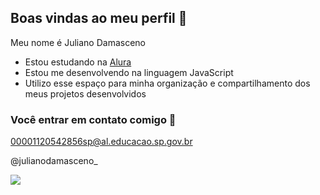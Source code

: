 ## Boas vindas ao meu perfil 💜

Meu nome é Juliano Damasceno

- Estou estudando na [Alura](https://www.alura.com.br) 
- Estou me desenvolvendo na linguagem JavaScript
- Utilizo esse espaço para minha organização e compartilhamento dos meus projetos desenvolvidos

### Você entrar em contato comigo 📧

  00001120542856sp@al.educacao.sp.gov.br
  
  @julianodamasceno_

![](https://media1.tenor.com/m/JTgWZQvIO_wAAAAC/playing-guitar-john-frusciante.gif)
  
